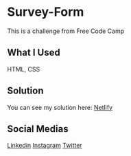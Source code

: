 # Survey-Form
This is a challenge from Free Code Camp

## What I Used
HTML, CSS

## Solution
You can see my solution here: [Netlify](https://survey-form-freecodecamp-by-viniciusmartins.netlify.app/)

## Social Medias
[Linkedin](https://www.linkedin.com/in/viniciussmartins/)
[Instagram](https://www.instagram.com/viniciussnitram)
[Twitter](https://www.twitter.com/viniciusnitram)